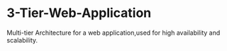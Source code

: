 # 3-Tier-Web-Application
Multi-tier Architecture for a web application,used for high availability and scalability.
